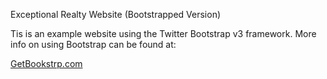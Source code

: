 Exceptional Realty Website (Bootstrapped Version)

Tis is an example website using the Twitter Bootstrap v3 framework.
More info on using Bootstrap can be found at:

[GetBookstrp.com](http://getbootstrap.com)